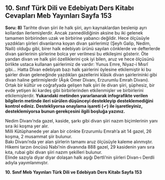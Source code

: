 ## 10. Sınıf Türk Dili ve Edebiyatı Ders Kitabı Cevapları Meb Yayınları Sayfa 153

**Soru: 8)** Tarihte divan şiiri ile halk şiiri, ayrı kaynaklardan beslenip ayrı kollardan ilerlemişlerdir. Ancak zannedildiğinin aksine bu iki gelenek tamamen birbirinden uzak ve birbirine yabancı değildir. Hece ölçüsüyle yazdıkları şiirleri divanlarına koyan divan şairlerimiz (Şeyh Galip, Nedim, Naili) olduğu gibi, birer halk edebiyatı ürünü sayılan cönklerde ve defterlerde divan şairlerinin şiirlerine bolca yer verilmesi bu etkileşimi gösterir. Öte yandan divan ve halk şiiri özelliklerini çok iyi bilen, aruz ve hece ölçüsünü birlikte ustaca kullanan şairlerimiz de vardır: Yunus Emre, Niyaz-i Mısrî gibi… Hatta Dîvan edebiyatı bazı halk şairlerini öylesine etkilemiştir ki bu şairler divan geleneğinde yazdıkları gazellerini klâsik divan şairlerininki gibi divan haline getirmişlerdir (Âşık Ömer Divanı, Erzurumlu Emrah Divanı). Ortak bir kültür ve coğrafyada gelişen halk şiiri ile divan şiiri, şüphesiz, bir evde yetişen iki kardeş gibi birbirlerinden etkilenmişler ve birbirlerini etkilemişlerdir. **Yukarıdaki metinden yararlanarak infografikte verilen bilgilerin metinde ileri sürülen düşünceyi destekleyip desteklemediğini kontrol ediniz. Destekliyorsa onaylama işareti (✓) ile işaretleyiniz, desteklemiyorsa bunun gerekçesini ilgili boşluğa yazınız.**

Nedim Divanı’nda gazel, kaside, şarkı gibi divan şiiri nazım biçimlerinin yanı sıra iki koşma yer alır.  
 Milli Kütüphanede yer alan bir cönkte Erzurumlu Emrah’a ait 14 gazel, 26 koşma, 2 musammat şiir bulunur.  
 Bakı Divanı’nda yer alan şiirlerin tamamı aruz ölçüsüyle kaleme alınmıştır.  
 Hikemi tarzın öncüsü Nabi’nin divanında 888 gazel, 29 kasidenin yanı sıra kıta, rubai gibi divan şiiri nazım şekilleri bulunur.  
 Elinde sazıyla diyar diyar dolaşan halk aşığı Dertli’nin şiirleri Divan-ı Derdli adıyla yayımlanmıştır.

**10. Sınıf Meb Yayınları Türk Dili ve Edebiyatı Ders Kitabı Sayfa 153**